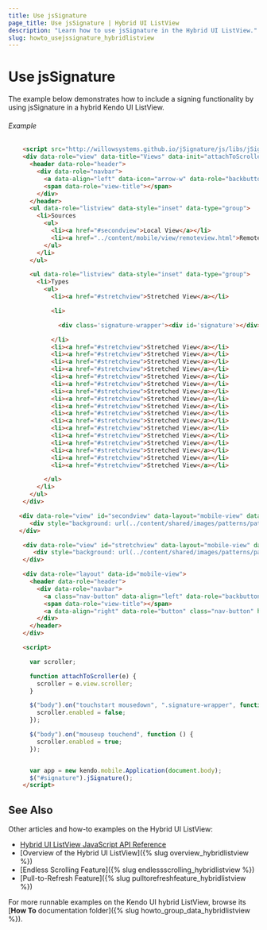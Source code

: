 ```yaml
---
title: Use jsSignature
page_title: Use jsSignature | Hybrid UI ListView
description: "Learn how to use jsSignature in the Hybrid UI ListView."
slug: howto_usejssignature_hybridlistview
---
```


# Use jsSignature

The example below demonstrates how to include a signing functionality by using jsSignature in a hybrid Kendo UI ListView.

###### Example

```html
    <script src="http://willowsystems.github.io/jSignature/js/libs/jSignature.min.js"></script>
    <div data-role="view" data-title="Views" data-init="attachToScroller">
      <header data-role="header">
        <div data-role="navbar">
          <a data-align="left" data-icon="arrow-w" data-role="backbutton" class="back-button"></a>
          <span data-role="view-title"></span>
        </div>
      </header>
      <ul data-role="listview" data-style="inset" data-type="group">
        <li>Sources
          <ul>
            <li><a href="#secondview">Local View</a></li>
            <li><a href="../content/mobile/view/remoteview.html">Remote View</a></li>
          </ul>
        </li>
      </ul>

      <ul data-role="listview" data-style="inset" data-type="group">
        <li>Types
          <ul>
            <li><a href="#stretchview">Stretched View</a></li>

            <li>

              <div class='signature-wrapper'><div id='signature'></div><input type='hidden' id='signature-value' name='signature-value' /></div>    

            </li>
            <li><a href="#stretchview">Stretched View</a></li>
            <li><a href="#stretchview">Stretched View</a></li>
            <li><a href="#stretchview">Stretched View</a></li>
            <li><a href="#stretchview">Stretched View</a></li>
            <li><a href="#stretchview">Stretched View</a></li>
            <li><a href="#stretchview">Stretched View</a></li>
            <li><a href="#stretchview">Stretched View</a></li>
            <li><a href="#stretchview">Stretched View</a></li>
            <li><a href="#stretchview">Stretched View</a></li>
            <li><a href="#stretchview">Stretched View</a></li>
            <li><a href="#stretchview">Stretched View</a></li>
            <li><a href="#stretchview">Stretched View</a></li>
            <li><a href="#stretchview">Stretched View</a></li>
            <li><a href="#stretchview">Stretched View</a></li>
            <li><a href="#stretchview">Stretched View</a></li>
            <li><a href="#stretchview">Stretched View</a></li>
            <li><a href="#stretchview">Stretched View</a></li>

          </ul>
        </li>
      </ul>
    </div>

   <div data-role="view" id="secondview" data-layout="mobile-view" data-title="Local View">
      <div style="background: url(../content/shared/images/patterns/pattern7.png); color: #fff; padding: 50px 0; text-align: center;"><p>Hi, I'm a local view.</p>      </div>
   </div>

    <div data-role="view" id="stretchview" data-layout="mobile-view" data-title="Stretched View" data-stretch="true">
       <div style="background: url(../content/shared/images/patterns/pattern7.png); color: #fff; padding-top: 50px; text-align: center;"><p>Hi, I'm a stretched view.        </p><p>Use me for full screen content that doesn't need scrolling.</p></div>
    </div>

    <div data-role="layout" data-id="mobile-view">
      <header data-role="header">
        <div data-role="navbar">
          <a class="nav-button" data-align="left" data-role="backbutton">Back</a>
          <span data-role="view-title"></span>
          <a data-align="right" data-role="button" class="nav-button" href="#/">Index</a>
        </div>
      </header>
    </div>

    <script>

      var scroller;

      function attachToScroller(e) {
        scroller = e.view.scroller;
      }

      $("body").on("touchstart mousedown", ".signature-wrapper", function () {
        scroller.enabled = false;
      });

      $("body").on("mouseup touchend", function () {
        scroller.enabled = true;
      });


      var app = new kendo.mobile.Application(document.body);
      $("#signature").jSignature();
    </script>
```

## See Also

Other articles and how-to examples on the Hybrid UI ListView:

* [Hybrid UI ListView JavaScript API Reference](/api/javascript/mobile/ui/listview)
* [Overview of the Hybrid UI ListView]({% slug overview_hybridlistview %})
* [Endless Scrolling Feature]({% slug endlessscrolling_hybridlistview %})
* [Pull-to-Refresh Feature]({% slug pulltorefreshfeature_hybridlistview %})

For more runnable examples on the Kendo UI hybrid ListView, browse its [**How To** documentation folder]({% slug howto_group_data_hybridlistview %}).
